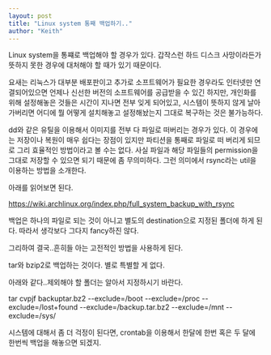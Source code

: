 ```yaml
---
layout: post
title: "Linux system 통째 백업하기.."
author: "Keith"
---
```



Linux system을 통쨰로 백업해야 할 경우가 있다. 갑작스런 하드 디스크 사망이라든가 뜻하지 못한 경우에 대처해야 할 때가 있기 때문이다.




요새는 리눅스가 대부분 배포판이고 추가로 소프트웨어가 필요한 경우라도 인터넷만 연결되어있으면 언제나 신선한 버전의 소프트웨어를 공급받을 수 있긴 하지만, 개인화를 위해 설정해놓은 것들은 시간이 지나면 전부 잊게 되어있고, 시스템이 뜻하지 않게 날아가버리면 어디에 뭘 어떻게 설치해놓고 설정해놨는지 그대로 복구하는 것은 불가능하다.




dd와 같은 유틸을 이용해서 이미지를 전부 다 파일로 떠버리는 경우가 있다. 이 경우에는 저장이나 복원이 매우 쉽다는 장점이 있지만 파티션을 통째로 파일로 떠 버리게 되므로 그리 효율적인 방법이라고 볼 수는 없다. 사실 파일과 해당 파일들의 permission을 그대로 저장할 수 있으면 되기 때문에 좀 무의미하다. 그런 의미에서 rsync라는 util을 이용하는 방법을 소개한다.




아래를 읽어보면 된다.




https://wiki.archlinux.org/index.php/full_system_backup_with_rsync




백업은 하나의 파일로 되는 것이 아니고 별도의 destination으로 지정된 폴더에 하게 된다. 따라서 생각보다 그다지 fancy하진 않다.




그리하여 결국..흔히들 아는 고전적인 방법을 사용하게 된다.




tar와 bzip2로 백업하는 것이다. 별로 특별할 게 없다.




아래와 같다..제외해야 할 폴더는 알아서 지정하시기 바란다.




tar cvpjf backuptar.bz2 --exclude=/boot --exclude=/proc --exclude=/lost+found --exclude=/backup.tar.bz2 --exclude=/mnt --exclude=/sys/




시스템에 대해서 좀 더 걱정이 된다면, crontab을 이용해서 한달에 한번 혹은 두 달에 한번씩 백업을 해놓으면 되겠지.


